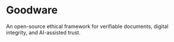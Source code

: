 # Goodware
An open-source ethical framework for verifiable documents, digital integrity, and AI-assisted trust.
